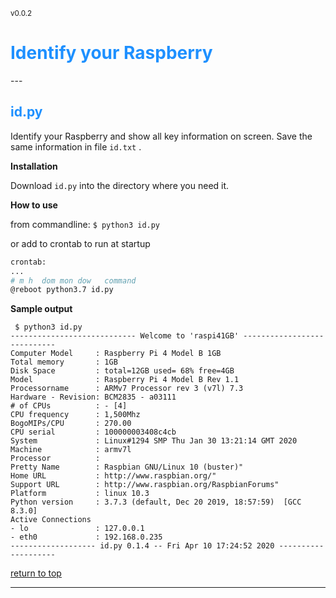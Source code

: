 <small id='version'>v0.0.2</small>
<!--
@author: GFI
FHAG
-->
<h1 id='raspiid' style='color:DodgerBlue'><b>Identify your Raspberry</b></h1>
---

<h2 id='id' style='color:DodgerBlue'><b>id.py</b></h2>

Identify your Raspberry and show all key information on screen. Save the same information in file `id.txt` .

**Installation**

Download `id.py` into the  directory where you need it.

**How to use**

from commandline: `$ python3 id.py`

or add to crontab to run at startup
```bash
crontab:
...
# m h  dom mon dow   command
@reboot python3.7 id.py
```
**Sample output**

```
 $ python3 id.py
---------------------------- Welcome to 'raspi41GB' ----------------------------
Computer Model     : Raspberry Pi 4 Model B 1GB
Total memory       : 1GB
Disk Space         : total=12GB used= 68% free=4GB
Model              : Raspberry Pi 4 Model B Rev 1.1
Processorname      : ARMv7 Processor rev 3 (v7l) 7.3
Hardware - Revision: BCM2835 - a03111
# of CPUs          : - [4]
CPU frequency      : 1,500Mhz
BogoMIPs/CPU       : 270.00
CPU serial         : 100000003408c4cb
System             : Linux#1294 SMP Thu Jan 30 13:21:14 GMT 2020
Machine            : armv7l
Processor          : 
Pretty Name        : Raspbian GNU/Linux 10 (buster)"
Home URL           : http://www.raspbian.org/"
Support URL        : http://www.raspbian.org/RaspbianForums"
Platform           : linux 10.3
Python version     : 3.7.3 (default, Dec 20 2019, 18:57:59)  [GCC 8.3.0]
Active Connections
- lo               : 127.0.0.1
- eth0             : 192.168.0.235
------------------- id.py 0.1.4 -- Fri Apr 10 17:24:52 2020 --------------------
```

<a href='#raspiinfo'>return to top</a>

---
